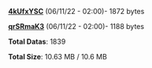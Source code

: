 [**4kUfxYSC**](/data/4kUfxYSC.txt) (06/11/22 - 02:00)- 1872 bytes

[**qrSRmaK3**](/data/qrSRmaK3.txt) (06/11/22 - 02:00)- 1188 bytes

**Total Datas**: 1839

**Total Size**: 10.63 MB / 10.6 MB